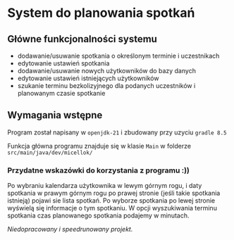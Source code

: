 # System do planowania spotkań

## Główne funkcjonalności systemu
- dodawanie/usuwanie spotkania o określonym terminie i uczestnikach
- edytowanie ustawień spotkania
- dodawanie/usuwanie nowych użytkowników do bazy danych
- edytowanie ustawień istniejących użytkowników
- szukanie terminu bezkolizyjnego dla podanych uczestników i planowanym czasie spotkanie

## Wymagania wstępne
Program został napisany w `openjdk-21` i zbudowany przy uzyciu `gradle 8.5`

Funkcja główna programu znajduje się w klasie `Main` w folderze `src/main/java/dev/micellok/` 

### Przydatne wskazówki do korzystania z programu :))
Po wybraniu kalendarza użytkownika w lewym górnym rogu, i daty spotkania w prawym górnym rogu
po prawej stronie (jeśli takie spotkania istnieją) pojawi sie lista spotkań. 
Po wyborze spotkania po lewej stronie wyświelą się informacje o tym spotkaniu.
W opcji wyszukiwania terminu spotkania czas planowanego spotkania podajemy w minutach.


_Niedopracowany i speedrunowany projekt._
